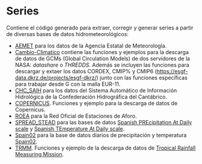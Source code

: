# Series
Contiene el código generado para extraer, corregir y generar series a partir de diversas bases de datos hidrometeorológicos:
* [AEMET](https://github.com/navass11/Series/tree/master/ipynb/AEMET) para los datos de la Agencia Estatal de Meteorología.
* [Cambio-Climatico](https://github.com/navass11/Series/tree/master/ipynb/Cambio-Climatico) contiene las funciones y ejemplos para la descarga de datos de GCMs (Global Circulation Models) de dos servidores de la NASA: _datashare_ o _THREDDS_. Además se incluyen las funciones para descargar y extaer los datos CORDEX, CMIP% y CMIP6 (https://esgf-data.dkrz.de/projects/esgf-dkrz/) junto con las funciones específicas para trabajar desde G con la malla EUR-11. 
* [CHC_SAIH](https://github.com/navass11/Series/tree/master/ipynb/CHC_SAIH) para los datos del Sistema Automático de Información Hidrológica de la Confederación Hidrográfica del Cantábrico.
* [COPERNICUS](https://github.com/navass11/Series/tree/master/ipynb/COPERNICUS). Funciones y ejemplo para la descarga de datos de Copernicus.
* [ROEA](https://github.com/navass11/Series/tree/master/ipynb/ROEA) para la Red Oficial de Estaciones de Aforo.
* [SPREAD_STEAD](https://github.com/navass11/Series/tree/master/ipynb/SPREAD_STEAD) para las bases de datos [Spanish PREcipitation At Daily scale](https://digital.csic.es/handle/10261/141218) y [Spanish TEmperature At Daily scale](https://digital.csic.es/handle/10261/177655).
* [Spain02](https://github.com/navass11/Series/tree/master/ipynb/Spain02) para la base de datos diarios de precipitación y temperatura [Spain02](https://www.meteo.unican.es/es/spain02).
* [TRMM](https://github.com/navass11/Series/tree/master/ipynb/TRMM). Funciones y ejemplo de la descarga de datos de [Tropical Rainfall Measuring Mission](https://pmm.nasa.gov/TRMM).
